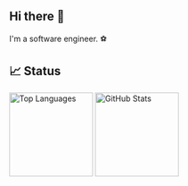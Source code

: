 ## Hi there 👋

I'm a software engineer. ⚽️

## 📈 Status

<p align="left"> 
  <img alt="Top Languages" height="150px" src="https://github-readme-stats.vercel.app/api/top-langs/?username=uraaaa24&layout=compact&show_icons=true" />
  <img alt="GitHub Stats" height="150px" src="https://github-readme-stats.vercel.app/api?username=uraaaa24" />
</p>

